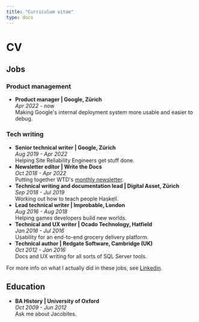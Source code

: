 ```yaml
---
title: "Curriculum vitae"
type: docs
---
```

# CV

## Jobs

### Product management

* **Product manager | Google, Zürich**
<br> *Apr 2022 - now*
<br> Making Google's internal deployment system more usable and easier to debug.

### Tech writing

* **Senior technical writer | Google, Zürich**
<br> *Aug 2019 - Apr 2022*
<br> Helping Site Reliability Engineers get stuff done.
* **Newsletter editor | Write the Docs**
<br> *Oct 2018 - Apr 2022*
<br> Putting together WTD's [monthly newsletter](https://www.writethedocs.org/blog/archive/tag/newsletter/).
* **Technical writing and documentation lead | Digital Asset, Zürich**
<br>*Sep 2018 - Jul 2019*
<br> Working out how to teach people Haskell.
* **Lead technical writer | Improbable, London**
<br> *Aug 2016 - Aug 2018*
<br> Helping games developers build new worlds.
* **Technical and UX writer | Ocado Technology, Hatfield**
<br> *Jan 2016 - Jul 2016*
<br> Usability for an end-to-end grocery delivery platform.
* **Technical author | Redgate Software, Cambridge (UK)**
<br> *Oct 2012 - Jan 2016*
<br> Docs and UX writing for all sorts of SQL Server tools.

For more info on what I actually did in these jobs,
see [Linkedin](https://www.linkedin.com/in/bethaitman).

## Education

* **BA History | University of Oxford**
<br> *Oct 2009 - Jun 2012*
<br> Ask me about Jacobites.

